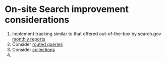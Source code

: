 # On-site Search improvement considerations

1. Implement tracking similar to that offered out-of-the-box by search.gov [monthly reports](https://search.gov/manual/monthly-reports.html)
1. Consider [routed queries](https://search.gov/manual/routed-queries.html)
1. Consider [collections](https://search.gov/manual/collections.html)
1. 
